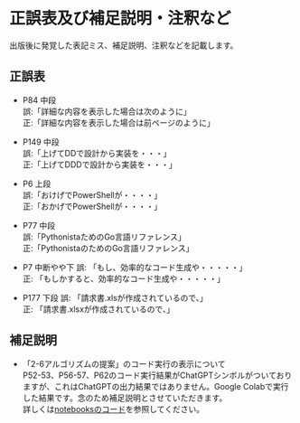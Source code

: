 # 正誤表及び補足説明・注釈など
出版後に発覚した表記ミス、補足説明、注釈などを記載します。

## 正誤表
- P84 中段  
誤:「詳細な内容を表示した場合は次のように」  
正:「詳細な内容を表示した場合は前ページのように」

- P149 中段  
誤:「上げてDDで設計から実装を・・・」  
正:「上げてDDDで設計から実装を・・・」
  
- P6 上段  
誤:「おけげでPowerShellが・・・・」  
正:「おかげでPowerShellが・・・・」
  
- P77 中段  
誤:「PythonistaためのGo言語リファレンス」  
正:「PythonistaのためのGo言語リファレンス」  

- P7 中断やや下
誤: 「もし、効率的なコード生成や・・・・・」  
正: 「もしかすると、効率的なコード生成や・・・・・」  
  
- P177 下段
誤: 「請求書.xlsが作成されているので、」  
正: 「請求書.xlsxが作成されているので、」  


## 補足説明  
- 「2-6アルゴリズムの提案」のコード実行の表示について  
P52-53、P56-57、P62のコード実行結果がChatGPTシンボルがついておりますが、これはChatGPTの出力結果ではありません。Google Colabで実行した結果です。念のため補足説明とさせていただきます。  
詳しくは[notebooksのコード](./notebooks/2_6_algorithm_suggestion.ipynb)を参照してください。

